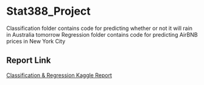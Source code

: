 # Stat388_Project

Classification folder contains code for predicting whether or not it will rain in Australia tomorrow
Regression folder contains code for predicting AirBNB prices in New York City

## Report Link
[Classification & Regression Kaggle Report](https://docs.google.com/document/d/1f_MGoLG52Lw59yyBVHym1Sip3nOb--nZGMVni6UhA8k/edit?usp=sharing)
